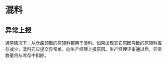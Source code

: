 # 混料

异常上报
---------------------------------------------------------------------------

通常情况下，从仓库领取的原辅料都用于混料。如果出现其它原因导致的原辅料库存减少，混料元应提交异常单，向生产经理上报原因。生产经理评审通过后，异常数量将从库存中扣除。
